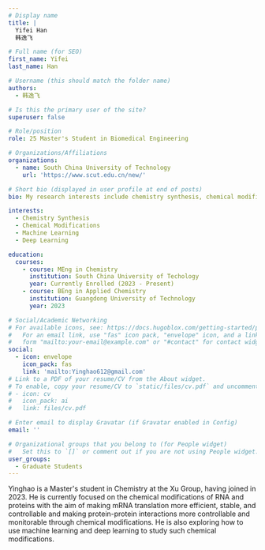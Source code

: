 ```yaml
---
# Display name
title: |
  Yifei Han
  韩逸飞

# Full name (for SEO)
first_name: Yifei
last_name: Han

# Username (this should match the folder name)
authors:
  - 韩逸飞

# Is this the primary user of the site?
superuser: false

# Role/position
role: 25 Master's Student in Biomedical Engineering

# Organizations/Affiliations
organizations:
  - name: South China University of Technology
    url: 'https://www.scut.edu.cn/new/'

# Short bio (displayed in user profile at end of posts)
bio: My research interests include chemistry synthesis, chemical modifications of RNA and proteins, machine learning and deep learning.

interests:
  - Chemistry Synthesis
  - Chemical Modifications
  - Machine Learning
  - Deep Learning

education:
  courses:
    - course: MEng in Chemistry
      institution: South China University of Techology
      year: Currently Enrolled (2023 - Present)
    - course: BEng in Applied Chemistry
      institution: Guangdong University of Technology
      year: 2023

# Social/Academic Networking
# For available icons, see: https://docs.hugoblox.com/getting-started/page-builder/#icons
#   For an email link, use "fas" icon pack, "envelope" icon, and a link in the
#   form "mailto:your-email@example.com" or "#contact" for contact widget.
social:
  - icon: envelope
    icon_pack: fas
    link: 'mailto:Yinghao612@gmail.com'
# Link to a PDF of your resume/CV from the About widget.
# To enable, copy your resume/CV to `static/files/cv.pdf` and uncomment the lines below.
# - icon: cv
#   icon_pack: ai
#   link: files/cv.pdf

# Enter email to display Gravatar (if Gravatar enabled in Config)
email: ''

# Organizational groups that you belong to (for People widget)
#   Set this to `[]` or comment out if you are not using People widget.
user_groups:
  - Graduate Students
---
```


Yinghao is a Master's student in Chemistry at the Xu Group, having joined in 2023. He is currently focused on the chemical modifications of RNA and proteins with the aim of making mRNA translation more efficient, stable, and controllable and making protein-protein interactions more controllable and monitorable through chemical modifications. He is also exploring how to use machine learning and deep learning to study such chemical modifications. 
